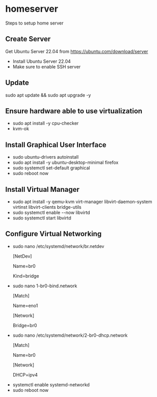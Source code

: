 # homeserver
Steps to setup home server

## Create Server

Get Ubuntu Server 22.04 from https://ubuntu.com/download/server

<ul>
  <li>Install Ubuntu Server 22.04
  <li>Make sure to enable SSH server
</ul>

## Update

sudo apt update && sudo apt upgrade -y

## Ensure hardware able to use virtualization

<ul>
  <li>sudo apt install -y cpu-checker
  <li>kvm-ok
</ul>

## Install Graphical User Interface

<ul>
  <li>sudo ubuntu-drivers autoinstall
  <li>sudo apt install -y ubuntu-desktop-minimal firefox
  <li>sudo systemctl set-default graphical
  <li>sudo reboot now
</ul>

## Install Virtual Manager

<ul>
  <li>sudo apt install -y qemu-kvm virt-manager libvirt-daemon-system virtinst libvirt-clients bridge-utils
  <li>sudo systemctl enable --now libvirtd
  <li>sudo systemctl start libvirtd
</ul>

## Configure Virtual Networking

<ul>
  <li>sudo nano /etc/systemd/network/br.netdev

  [NetDev]
  
  Name=br0

  Kind=bridge

  <li>sudo nano 1-br0-bind.network

  [Match]
  
  Name=eno1
  

  [Network]
  
  Bridge=br0

<li>sudo nano /etc/systemd/network/2-br0-dhcp.network

  [Match]
  
  Name=br0
  

  [Network]
  
  DHCP=ipv4

<li>systemctl enable systemd-networkd

<li>sudo reboot now
</ul>
